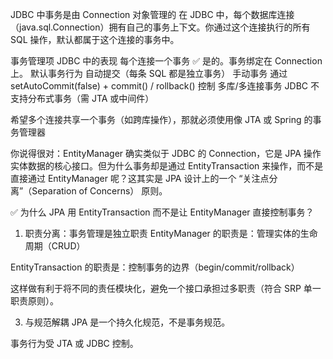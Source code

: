 

JDBC 中事务是由 Connection 对象管理的
在 JDBC 中，每个数据库连接（java.sql.Connection）拥有自己的事务上下文。你通过这个连接执行的所有 SQL 操作，默认都属于这个连接的事务中。



事务管理项	JDBC 中的表现
每个连接一个事务	✅ 是的。事务绑定在 Connection 上。
默认事务行为	自动提交（每条 SQL 都是独立事务）
手动事务	通过 setAutoCommit(false) + commit() / rollback() 控制
多库/多连接事务	JDBC 不支持分布式事务（需 JTA 或中间件）


希望多个连接共享一个事务（如跨库操作），那就必须使用像 JTA 或 Spring 的事务管理器 



你说得很对：EntityManager 确实类似于 JDBC 的 Connection，它是 JPA 操作实体数据的核心接口。但为什么事务却是通过 EntityTransaction 来操作，而不是直接通过 EntityManager 呢？这其实是 JPA 设计上的一个 “关注点分离”（Separation of Concerns） 原则。



✅ 为什么 JPA 用 EntityTransaction 而不是让 EntityManager 直接控制事务？
1. 职责分离：事务管理是独立职责
   EntityManager 的职责是：管理实体的生命周期（CRUD）

EntityTransaction 的职责是：控制事务的边界（begin/commit/rollback）

这样做有利于将不同的责任模块化，避免一个接口承担过多职责（符合 SRP 单一职责原则）。



3. 与规范解耦
   JPA 是一个持久化规范，不是事务规范。

事务行为受 JTA 或 JDBC 控制。